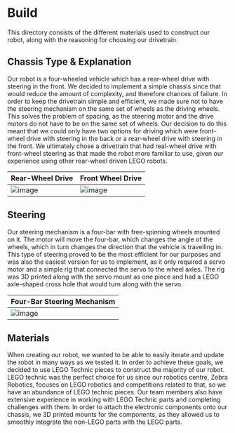 Build
====

This directory consists of the different materials used to construct our robot, along with the reasoning for choosing our drivetrain.

## Chassis Type & Explanation

Our robot is a four-wheeled vehicle which has a rear-wheel drive with steering in the front. We decided to implement a simple chassis since that would reduce the amount of complexity, and therefore chances of failure. In order to keep the drivetrain simple and efficient, we made sure not to have the steering mechanism on the same set of wheels as the driving wheels. This solves the problem of spacing, as the steering motor and the drive motors do not have to be on the same set of wheels. Our decision to do this meant that we could only have two options for driving which were front-wheel drive with steering in the back or a rear-wheel drive with steering in the front. We ultimately chose a drivetrain that had real-wheel drive with front-wheel steering as that made the robot more familiar to use, given our experience using other rear-wheel driven LEGO robots.

| Rear-Wheel Drive | Front Wheel Drive |
| ---------------- | ----------------- |
| ![image](https://github.com/VedantGithub123/WRO-2023-FE/assets/112735969/a657e21e-20b9-46eb-b555-2f60db8776fa) | ![image](https://github.com/VedantGithub123/WRO-2023-FE/assets/112735969/1d374418-1677-495a-9adb-77a0abb5c40a) |

## Steering

Our steering mechanism is a four-bar with free-spinning wheels mounted on it. The motor will move the four-bar, which changes the angle of the wheels, which in turn changes the direction that the vehicle is travelling in. This type of steering proved to be the most efficient for our purposes and was also the easiest version for us to implement, as it only required a servo motor and a simple rig that connected the servo to the wheel axles. The rig was 3D printed along with the servo mount as one piece and had a LEGO axle-shaped cross hole that would turn along with the servo.

| Four-Bar Steering Mechanism |
| --------------------------- |
| ![image](https://github.com/VedantGithub123/WRO-2023-FE/assets/112735969/43159301-d6ed-4b82-bd15-9d167c74ce55) |

## Materials

When creating our robot, we wanted to be able to easily iterate and update the robot in many ways as we tested it. In order to achieve these goals, we decided to use LEGO Technic pieces to construct the majority of our robot. LEGO technic was the perfect choice for us since our robotics centre, Zebra Robotics, focuses on LEGO robotics and competitions related to that, so we have an abundance of LEGO technic pieces. Our team members also have extensive experience in working with LEGO Technic parts and completing challenges with them. In order to attach the electronic components onto our chassis, we 3D printed mounts for the components, as they allowed us to smoothly integrate the non-LEGO parts with the LEGO parts.
